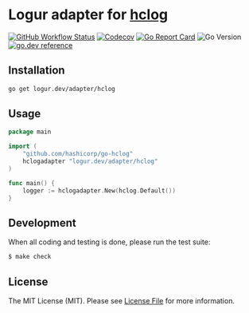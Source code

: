 # Logur adapter for [hclog](https://github.com/hashicorp/go-hclog)

[![GitHub Workflow Status](https://img.shields.io/github/workflow/status/logur/adapter-hclog/CI?style=flat-square)](https://github.com/logur/adapter-hclog/actions?query=workflow%3ACI)
[![Codecov](https://img.shields.io/codecov/c/github/logur/adapter-hclog?style=flat-square)](https://codecov.io/gh/logur/adapter-hclog)
[![Go Report Card](https://goreportcard.com/badge/logur.dev/adapter/hclog?style=flat-square)](https://goreportcard.com/report/logur.dev/adapter/hclog)
![Go Version](https://img.shields.io/badge/go%20version-%3E=1.11-61CFDD.svg?style=flat-square)
[![go.dev reference](https://img.shields.io/badge/go.dev-reference-007d9c?logo=go&logoColor=white&style=flat-square)](https://pkg.go.dev/mod/logur.dev/adapter/hclog)


## Installation

```bash
go get logur.dev/adapter/hclog
```


## Usage

```go
package main

import (
	"github.com/hashicorp/go-hclog"
	hclogadapter "logur.dev/adapter/hclog"
)

func main() {
	logger := hclogadapter.New(hclog.Default())
}
```


## Development

When all coding and testing is done, please run the test suite:

```bash
$ make check
```


## License

The MIT License (MIT). Please see [License File](LICENSE) for more information.

